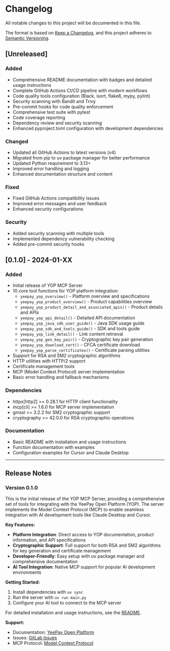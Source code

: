 # Changelog

All notable changes to this project will be documented in this file.

The format is based on [Keep a Changelog](https://keepachangelog.com/en/1.0.0/),
and this project adheres to [Semantic Versioning](https://semver.org/spec/v2.0.0.html).

## [Unreleased]

### Added
- Comprehensive README documentation with badges and detailed usage instructions
- Complete GitHub Actions CI/CD pipeline with modern workflows
- Code quality tools configuration (Black, isort, flake8, mypy, pylint)
- Security scanning with Bandit and Trivy
- Pre-commit hooks for code quality enforcement
- Comprehensive test suite with pytest
- Code coverage reporting
- Dependency review and security scanning
- Enhanced pyproject.toml configuration with development dependencies

### Changed
- Updated all GitHub Actions to latest versions (v4)
- Migrated from pip to uv package manager for better performance
- Updated Python requirement to 3.13+
- Improved error handling and logging
- Enhanced documentation structure and content

### Fixed
- Fixed GitHub Actions compatibility issues
- Improved error messages and user feedback
- Enhanced security configurations

### Security
- Added security scanning with multiple tools
- Implemented dependency vulnerability checking
- Added pre-commit security hooks

## [0.1.0] - 2024-01-XX

### Added
- Initial release of YOP MCP Server
- 10 core tool functions for YOP platform integration:
  - `yeepay_yop_overview()` - Platform overview and specifications
  - `yeepay_yop_product_overview()` - Product capabilities overview
  - `yeepay_yop_product_detail_and_associated_apis()` - Product details and APIs
  - `yeepay_yop_api_detail()` - Detailed API documentation
  - `yeepay_yop_java_sdk_user_guide()` - Java SDK usage guide
  - `yeepay_yop_sdk_and_tools_guide()` - SDK and tools guide
  - `yeepay_yop_link_detail()` - Link content retrieval
  - `yeepay_yop_gen_key_pair()` - Cryptographic key pair generation
  - `yeepay_yop_download_cert()` - CFCA certificate download
  - `yeepay_yop_parse_certificates()` - Certificate parsing utilities
- Support for RSA and SM2 cryptographic algorithms
- HTTP utilities with HTTP/2 support
- Certificate management tools
- MCP (Model Context Protocol) server implementation
- Basic error handling and fallback mechanisms

### Dependencies
- httpx[http2] >= 0.28.1 for HTTP client functionality
- mcp[cli] >= 1.6.0 for MCP server implementation
- gmssl >= 3.2.2 for SM2 cryptographic support
- cryptography >= 42.0.0 for RSA cryptographic operations

### Documentation
- Basic README with installation and usage instructions
- Function documentation with examples
- Configuration examples for Cursor and Claude Desktop

---

## Release Notes

### Version 0.1.0
This is the initial release of the YOP MCP Server, providing a comprehensive set of tools for integrating with the YeePay Open Platform (YOP). The server implements the Model Context Protocol (MCP) to enable seamless integration with AI development tools like Claude Desktop and Cursor.

**Key Features:**
- **Platform Integration**: Direct access to YOP documentation, product information, and API specifications
- **Cryptographic Support**: Full support for both RSA and SM2 algorithms for key generation and certificate management
- **Developer-Friendly**: Easy setup with uv package manager and comprehensive documentation
- **AI Tool Integration**: Native MCP support for popular AI development environments

**Getting Started:**
1. Install dependencies with `uv sync`
2. Run the server with `uv run main.py`
3. Configure your AI tool to connect to the MCP server

For detailed installation and usage instructions, see the [README](README.md).

**Support:**
- Documentation: [YeePay Open Platform](https://open.yeepay.com/)
- Issues: [GitLab Issues](http://gitlab.yeepay.com/yop/yop-mcp/-/issues)
- MCP Protocol: [Model Context Protocol](https://modelcontextprotocol.io/)
